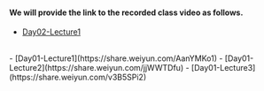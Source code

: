 #### We will provide the link to the recorded class video as follows.

- [Day02-Lecture1](https://share.weiyun.com/S0VZXUiU)
<br>
- [Day01-Lecture1](https://share.weiyun.com/AanYMKo1)
- [Day01-Lecture2](https://share.weiyun.com/jjWWTDfu)
- [Day01-Lecture3](https://share.weiyun.com/v3B5SPi2)
